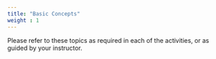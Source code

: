 ```yaml
---
title: "Basic Concepts"
weight : 1
---
```


Please refer to these topics as required in each of the activities, or as guided by your instructor.
